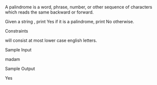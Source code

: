 A palindrome is a word, phrase, number, or other sequence of characters which reads the same backward or forward.

Given a string , print Yes if it is a palindrome, print No otherwise.

Constraints

 will consist at most  lower case english letters.
 
Sample Input

madam

Sample Output

Yes
